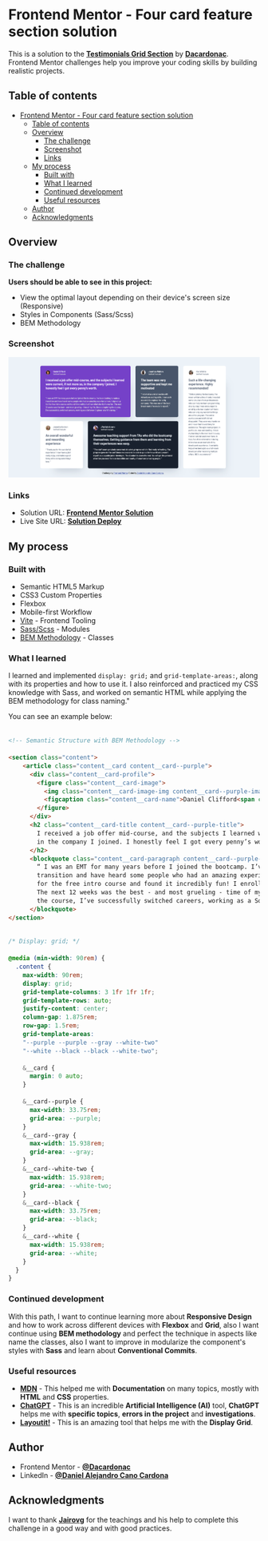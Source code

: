 # Frontend Mentor - Four card feature section solution

This is a solution to the **[Testimonials Grid Section](https://www.frontendmentor.io/challenges/testimonials-grid-section-Nnw6J7Un7)** by **[Dacardonac](https://github.com/Dacardonac)**. Frontend Mentor challenges help you improve your coding skills by building realistic projects.

## Table of contents

- [Frontend Mentor - Four card feature section solution](#frontend-mentor---four-card-feature-section-solution)
  - [Table of contents](#table-of-contents)
  - [Overview](#overview)
    - [The challenge](#the-challenge)
    - [Screenshot](#screenshot)
    - [Links](#links)
  - [My process](#my-process)
    - [Built with](#built-with)
    - [What I learned](#what-i-learned)
    - [Continued development](#continued-development)
    - [Useful resources](#useful-resources)
  - [Author](#author)
  - [Acknowledgments](#acknowledgments)

## Overview

### The challenge

**Users should be able to see in this project:**

- View the optimal layout depending on their device's screen size (Responsive)
- Styles in Components (Sass/Scss)
- BEM Methodology

### Screenshot

![Solution Screenshot](./public/design/screenshot.webp)

### Links

- Solution URL: **[Frontend Mentor Solution](https://www.frontendmentor.io/solutions/testimonials-grid-section-html-scss-86EVpZFL35)**
- Live Site URL: **[Solution Deploy](https://fem-testimonials-grid-section.vercel.app/)**

## My process

### Built with

- Semantic HTML5 Markup
- CSS3 Custom Properties
- Flexbox
- Mobile-first Workflow
- [Vite](https://vitejs.dev/) - Frontend Tooling
- [Sass/Scss](https://sass-lang.com/) - Modules
- [BEM Methodology](https://getbem.com/) - Classes

### What I learned

I learned and implemented `display: grid;` and `grid-template-areas:`, along with its properties and how to use it. I also reinforced and practiced my CSS knowledge with Sass, and worked on semantic HTML while applying the BEM methodology for class naming."

You can see an example below:

```html

<!-- Semantic Structure with BEM Methodology -->

<section class="content">
    <article class="content__card content__card--purple">
      <div class="content__card-profile">
        <figure class="content__card-image">
          <img class="content__card-image-img content__card--purple-image-img" src="./src/assets/images/image-daniel.webp" alt="Profile photo">
          <figcaption class="content__card-name">Daniel Clifford<span class="content__card-verified">Verified Graduate</span></figcaption>
        </figure>
      </div>
      <h2 class="content__card-title content__card--purple-title">
        I received a job offer mid-course, and the subjects I learned were current, if not more so,
        in the company I joined. I honestly feel I got every penny’s worth.
      </h2>
      <blockquote class="content__card-paragraph content__card--purple-paragraph">
        “ I was an EMT for many years before I joined the bootcamp. I’ve been looking to make a
        transition and have heard some people who had an amazing experience here. I signed up
        for the free intro course and found it incredibly fun! I enrolled shortly thereafter.
        The next 12 weeks was the best - and most grueling - time of my life. Since completing
        the course, I’ve successfully switched careers, working as a Software Engineer at a VR startup. ”
      </blockquote>
</section>
```

```css

/* Display: grid; */

@media (min-width: 90rem) {
  .content {
    max-width: 90rem;
    display: grid;
    grid-template-columns: 3 1fr 1fr 1fr;
    grid-template-rows: auto;
    justify-content: center;
    column-gap: 1.875rem;
    row-gap: 1.5rem;
    grid-template-areas:
    "--purple --purple --gray --white-two"
    "--white --black --black --white-two";

    &__card {
      margin: 0 auto;
    }

    &__card--purple {
      max-width: 33.75rem;
      grid-area: --purple;
    }
    &__card--gray {
      max-width: 15.938rem;
      grid-area: --gray;
    }
    &__card--white-two {
      max-width: 15.938rem;
      grid-area: --white-two;
    }
    &__card--black {
      max-width: 33.75rem;
      grid-area: --black;
    }
    &__card--white {
      max-width: 15.938rem;
      grid-area: --white;
    }
  }
}
```

### Continued development

With this path, I want to continue learning more about **Responsive Design** and how to work across different devices with **Flexbox** and **Grid**, also I want continue using  **BEM methodology** and perfect the technique in aspects like name the classes, also I want to improve in modularize the component's styles with **Sass** and learn about **Conventional Commits**.

### Useful resources

- **[MDN](https://developer.mozilla.org/en-US/)** - This helped me with **Documentation** on many topics, mostly with **HTML** and **CSS** properties.
- **[ChatGPT](https://chatgpt.com/)** - This is an incredible **Artificial Intelligence (AI)** tool, **ChatGPT** helps me with **specific topics**, **errors in the project** and **investigations**.
- **[Layoutit!](https://layoutit.com/)** - This is an amazing tool that helps me with the **Display Grid**.

## Author

- Frontend Mentor - **[@Dacardonac](https://www.frontendmentor.io/profile/Dacardonac)**
- LinkedIn - **[@Daniel Alejandro Cano Cardona](https://www.linkedin.com/in/daniel-alejandro-cano-cardona/)**

## Acknowledgments

I want to thank **[Jairovg](https://github.com/jairovg)** for the teachings and his help to complete this challenge in a good way and with good practices.